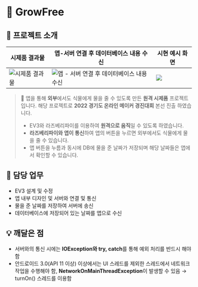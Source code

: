 # 🌱 GrowFree

## 📖 프로젝트 소개
| 시제품 결과물 | 앱-서버 연결 후 데이터베이스 내용 수신 | 시현 예시 화면 |
|--|--|--|
| ![시제품 결과물](https://file.notion.so/f/s/d636ef52-fe8f-4439-97b8-3b39b02a3edd/Untitled.png?id=daf057af-a285-4676-a244-41908a7ed9dc&table=block&spaceId=4fee607c-9fab-47df-96d0-8ba12808c88d&expirationTimestamp=1687421440027&signature=SV50CI8ujCDP6f0vIUEZoMpLtbQ1r3T5IRsXPQwx7iM&downloadName=Untitled.png) | ![앱 - 서버 연결 후 데이터베이스 내용 수신](https://file.notion.so/f/s/da42c354-475e-4c73-85b0-c257bb4412ad/Untitled.png?id=f735f2b7-1b58-4c27-ad53-61b8b32ccdf4&table=block&spaceId=4fee607c-9fab-47df-96d0-8ba12808c88d&expirationTimestamp=1687421449743&signature=nmDOV3aKM6jNT5WSCr4HL-Ccdmus97iKB1zyrInkMWk&downloadName=Untitled.png) | ![](https://file.notion.so/f/s/bda20aed-58a5-48c9-887b-8d61b8efb118/Untitled.png?id=3a585649-cffd-4eac-9cbe-ee248c19003b&table=block&spaceId=4fee607c-9fab-47df-96d0-8ba12808c88d&expirationTimestamp=1687421457030&signature=xo1P-Cgb9l7mmTdTDSL6HGyPXYjVExEOpjIFJtmsXNI&downloadName=Untitled.png) |

> 🌱 앱을 통해 **외부**에서도 식물에게 물을 줄 수 있도록 만든 **원격 시제품** 프로젝트 입니다. 해당 프로젝트로 **2022 경기도 온라인 메이커 경진대회** 본선 진출 하였습니다.
> 
> -   EV3와 라즈베리파이를 이용하여 **원격으로 움직**일 수 있도록 하였습니다.
> -   **라즈베리파이와 앱이 통신**하여 앱의 버튼을 누르면 외부에서도 식물에게 물을 줄 수 있습니다.
> -   앱 버튼을 누름과 동시에 DB에 물을 준 날짜가 저장되며 해당 날짜들은 앱에서 확인할 수 있습니다.

## 📄 담당 업무

-   EV3 설계 및 수정
-   앱 내부 디자인 및 서버와 연결 및 통신
-   물을 준 날짜를 저장하여 서버에 송신
-   데이터베이스에 저장되어 있는 날짜를 앱으로 수신

## 💡 깨달은 점

-   서버와의 통신 시에는 **IOException와 try, catch**를 통해 예외 처리를 반드시 해야 함
-   안드로이드 3.0(API 11 이상) 이상에서는 UI 스레드를 제외한 스레드에서 네트워크 작업을 수행해야 함, **NetworkOnMainThreadException**이 발생할 수 있음 → turnOn() 스레드를 이용함
